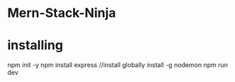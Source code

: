 # Mern-Stack-Ninja

# installing
npm init -y
npm install express
//install globally
install -g nodemon
npm run dev